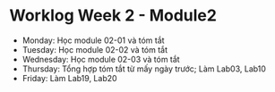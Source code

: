 # Worklog Week 2 - Module2
- Monday: Học module 02-01 và tóm tắt
- Tuesday: Học module 02-02 và tóm tắt
- Wednesday: Học module 02-03 và tóm tắt
- Thursday: Tổng hợp tóm tắt từ mấy ngày trước; Làm Lab03, Lab10
- Friday: Làm Lab19, Lab20